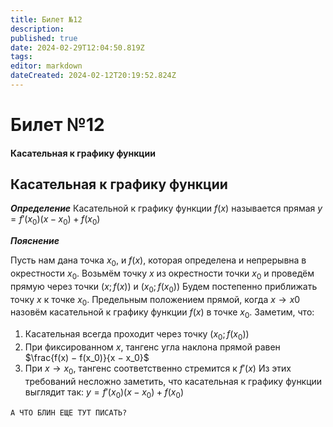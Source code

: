 ```yaml
---
title: Билет №12
description: 
published: true
date: 2024-02-29T12:04:50.819Z
tags: 
editor: markdown
dateCreated: 2024-02-12T20:19:52.824Z
---
```


# Билет №12
#### Касательная к графику функции

## Касательная к графику функции

***Определение***
Касательной к графику функции $f(x)$ называется прямая $y = f'(x_0) (x - x_0) + f(x_0)$ 

***Пояснение***

Пусть нам дана точка $x_0$, и $f(x)$, которая определена и непрерывна в окрестности $x_0$. Возьмём точку $x$ из окрестности точки $x_0$ и проведём прямую через точки $(x; f(x))$ и $(x_0; f(x_0))$ Будем постепенно приближать точку $x$ к точке $x_0$. Предельным положением прямой, когда $x \to x0$ назовём касательной к графику функции $f(x)$ в точке $x_0$.
Заметим, что:
1. Касательная всегда проходит через точку $(x_0; f(x_0))$
2. При фиксированном $x$, тангенс угла наклона прямой равен $\frac{f(x) − f(x_0)}{x − x_0}$
3. При $x \to x_0$, тангенс соответственно стремится к $f'(x)$
Из этих требований несложно заметить, что касательная к графику функции выглядит так:
$y = f'(x_0)(x − x_0) + f(x_0)$

`А ЧТО БЛИН ЕЩЕ ТУТ ПИСАТЬ?`